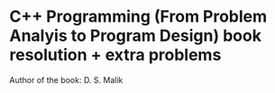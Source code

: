 # C++ Programming (From Problem Analyis to Program Design) book resolution + extra problems

Author of the book: D. S. Malik
